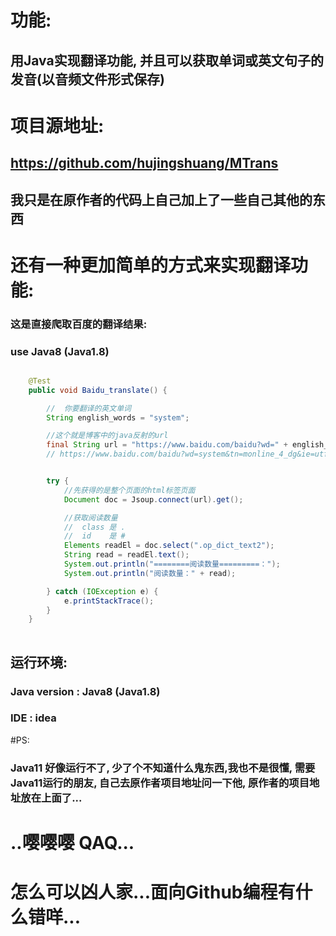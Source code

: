 # 功能:
## 用Java实现翻译功能, 并且可以获取单词或英文句子的发音(以音频文件形式保存)

# 项目源地址:
## https://github.com/hujingshuang/MTrans

## 我只是在原作者的代码上自己加上了一些自己其他的东西

# 还有一种更加简单的方式来实现翻译功能:
### 这是直接爬取百度的翻译结果:
### use Java8 (Java1.8)
```java

    @Test
    public void Baidu_translate() {

        //  你要翻译的英文单词
        String english_words = "system";

        //这个就是博客中的java反射的url
        final String url = "https://www.baidu.com/baidu?wd=" + english_words + "&tn=monline_4_dg&ie=utf-8";
        // https://www.baidu.com/baidu?wd=system&tn=monline_4_dg&ie=utf-8


        try {
            //先获得的是整个页面的html标签页面
            Document doc = Jsoup.connect(url).get();

            //获取阅读数量
            //  class 是 .
            //  id    是 #
            Elements readEl = doc.select(".op_dict_text2");
            String read = readEl.text();
            System.out.println("========阅读数量=========：");
            System.out.println("阅读数量：" + read);

        } catch (IOException e) {
            e.printStackTrace();
        }
    }
    
```

## 运行环境:
### Java version : Java8 (Java1.8) 
### IDE : idea

#PS:
### Java11 好像运行不了, 少了个不知道什么鬼东西,我也不是很懂, 需要Java11运行的朋友, 自己去原作者项目地址问一下他, 原作者的项目地址放在上面了...
# ..嘤嘤嘤 QAQ...
# 怎么可以凶人家...面向Github编程有什么错咩...

